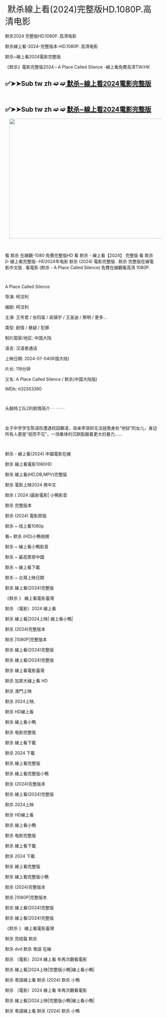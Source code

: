 <h1 style="text-align: left;"><span style="font-weight: normal;">&nbsp;默杀線上看(2024)完整版HD.1080P.高清电影</span></h1><p>默杀2024 完整版HD.1080P. 高清电影</p><p>默杀線上看-2024-完整版本-HD.1080P. 高清电影</p><p>默杀~線上看2024電影完整版</p><p>《默杀》電影完整版2024－A Place Called Silence -線上看免費高清TW/HK</p><h2 style="text-align: left;">✅➤➤Sub tw zh ➫ ➫<a href="https://watching.nwsautodaily.com/zh/movie/1300945"> 默杀~線上看2024電影完整版</a></h2><h2 style="text-align: left;"><a href=" https://watching.nwsautodaily.com/zh/movie/1300945"><br /></a>✅➤➤Sub tw zh ➫ ➫ <a href="https://watching.nwsautodaily.com/zh/movie/1300945">默杀~線上看2024電影完整版</a></h2><div class="separator" style="clear: both; text-align: center;"><a href="https://flixstream.filmeeex.fun/zh/movie/1300945" style="margin-left: 1em; margin-right: 1em;"><img border="0" data-original-height="2448" data-original-width="5000" height="395" src="https://blogger.googleusercontent.com/img/b/R29vZ2xl/AVvXsEj4BRZ8EaYCp82WXjkgFTLkhj9OCEedJMHiGIp0qVIfRVk2i38YcgKVQGBfMeY139qE86nZy73nbuf-F4JgEwt_CuvJV2mmfYCKNy6pXU3xmRbnRSc_npy0YbGih761QvWYsKWU-eh7hq5vQ9NjNnWBYqv61NZxX4jiLRRZmyoHQV5uFqS7CYi66F3KVUM/w648-h395/A%20Place%20Called%20Silence%20TW.PNG" width="648" /></a></div><p><br /></p><p>看 默杀 在線觀-1080 免費完整版HD 看 默杀 - 線上看【2024】 完整版 看 默杀 ▷ 線上看完整版- HD2024年电影 默杀 (2024) 電影完整版 . 默杀 完整版在線電影中文版 . 看電影 (默杀 - A Place Called Silence) 免費在線觀看高清 1080P.</p><p><br /></p><p>A Place Called Silence</p><p>导演: 柯汶利</p><p>编剧: 柯汶利</p><p>主演: 王传君 / 张钧甯 / 吴镇宇 / 王圣迪 / 蔡明 / 更多...</p><p>类型: 剧情 / 悬疑 / 犯罪</p><p>制片国家/地区: 中国大陆</p><p>语言: 汉语普通话</p><p>上映日期: 2024-07-04(中国大陆)</p><p>片长: 119分钟</p><p>又名: A Place Called Silence / 默杀(中国大陆版)</p><p>IMDb: tt32553390</p><p><br /></p><p>头脑特工队2的剧情简介 · · · · · ·</p><p><br /></p><p>女子中学学生陈语彤遭遇校园霸凌，母亲李涵却无法拯救身处“地狱”的女儿，身边所有人更是“视而不见”，一场集体的沉默酝酿着更大的暴力……</p><p><br /></p><p>默杀 - 線上看(2024) 中國電影在線</p><p>默杀 線上看電影1080HD</p><p>默杀 線上看(HD,DB,MPV)完整版</p><p>默杀 電影上映2024 用中文</p><p>默杀 ( 2024 )最新電影| 小鴨影音</p><p>默杀 完整版本</p><p>默杀 (2024) 電影原版</p><p>默杀 ~ 线上看1080p</p><p>看~ 默杀 (HD)小鴨視頻</p><p>默杀 ~ 線上看小鴨影音</p><p>默杀 ~ 最高票房中國</p><p>默杀 ~ 線上看下載</p><p>默杀 ~ 台灣上映日期</p><p>默杀 線上看(2024)完整版</p><p>《默杀 》 線上看電影臺灣</p><p>默杀 （電影）2024 線上看</p><p>默杀 線上看|2024上映| 線上看小鴨|</p><p>默杀 (2024)完整版本</p><p>默杀 |1080P|完整版本</p><p>默杀 線上看(2024)完整版</p><p>默杀 線上看(2024)完整版</p><p>默杀 線上看電影臺灣</p><p>默杀 加拿大線上看 HD</p><p>默杀 澳門上映</p><p>默杀 2024上映,</p><p>默杀 HD線上看</p><p>默杀 線上看小鴨</p><p>默杀 电影完整版</p><p>默杀 線上看下載</p><p>默杀 2024 下載</p><p>默杀 線上看完整版</p><p>默杀 線上看完整版小鴨</p><p>默杀 (2024)完整版本</p><p>默杀 線上看(2024)完整版</p><p>默杀 2024上映</p><p>默杀 HD線上看</p><p>默杀 線上看小鴨</p><p>默杀 电影完整版</p><p>默杀 線上看下載</p><p>默杀 2024 下載</p><p>默杀 線上看完整版</p><p>默杀 線上看完整版小鴨</p><p>默杀 (2024)完整版本</p><p>默杀 |1080P|完整版本</p><p>默杀 線上看(2024)完整版</p><p>默杀 線上看(2024)完整版</p><p>《默杀 》 線上看電影臺灣</p><p>默杀 完结篇 默杀</p><p>默杀 dvd 默杀 粵語 在線</p><p>默杀 （電影）2024 線上看 年再次觀看電影</p><p>默杀 線上看|2024上映|完整版小鴨|線上看小鴨|</p><p>默杀 粵語線上看 默杀 (2024) 默杀 小鴨</p><p>默杀 （電影）2024 線上看 年再次觀看電影</p><p>默杀 線上看|2024上映|完整版小鴨|線上看小鴨|</p><p>默杀 粵語線上看 默杀 (2024) 默杀 小鴨</p>
